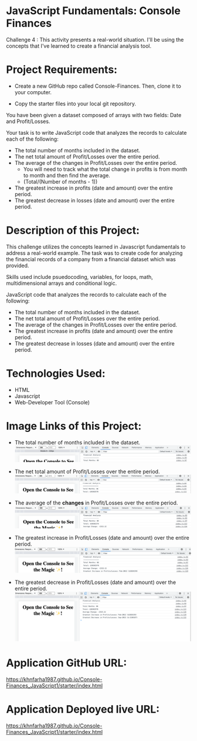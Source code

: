 # JavaScript Fundamentals: Console Finances
Challenge 4 : This activity presents a real-world situation.
I'll be using the concepts that I've learned to create a financial analysis tool.

# Project Requirements:
 * Create a new GitHub repo called Console-Finances. Then, clone it to your computer.

 * Copy the starter files into your local git repository.
  
  You have been given a dataset composed of arrays with two fields: Date and Profit/Losses.

  Your task is to write JavaScript code that analyzes the records to calculate each of the following:
   * The total number of months included in the dataset.
   * The net total amount of Profit/Losses over the entire period.
   * The average of the changes in Profit/Losses over the entire period.
     * You will need to track what the total change in profits is from month to month and then find the average.
     * (Total/(Number of months - 1))
   * The greatest increase in profits (date and amount) over the entire period.
   * The greatest decrease in losses (date and amount) over the entire period.

# Description of this Project:
This challenge utilizes the concepts learned in Javascript fundamentals to address a real-world example. The task was to create code for analyzing the financial records of a company from a financial dataset which was provided.

Skills used include psuedocoding, variables, for loops, math, multidimensional arrays and conditional logic.

JavaScript code that analyzes the records to calculate each of the following:
 * The total number of months included in the dataset.
 * The net total amount of Profit/Losses over the entire period.
 * The average of the changes in Profit/Losses over the entire period.
 * The greatest increase in profits (date and amount) over the entire period.
 * The greatest decrease in losses (date and amount) over the entire period.

# Technologies Used:
 * HTML
 * Javascript
 * Web-Developer Tool (Console)

# Image Links of this Project:
 * The total number of months included in the dataset.
 ![alt](/images/Image1.png)

* The net total amount of Profit/Losses over the entire period.
 ![alt](/images/image2.png)

* The average of the **changes** in Profit/Losses over the entire period.
 ![alt](/images/image3.png)

* The greatest increase in Profit/Losses (date and amount) over the entire period.
 ![alt](/images/image4.png)

* The greatest decrease in Profit/Losses (date and amount) over the entire period.
 ![alt](/images/image5.png)

# Application GitHub URL: 
https://khnfarha1987.github.io/Console-Finances_JavaScript1/starter/index.html

# Application Deployed live URL:
https://khnfarha1987.github.io/Console-Finances_JavaScript1/starter/index.html
